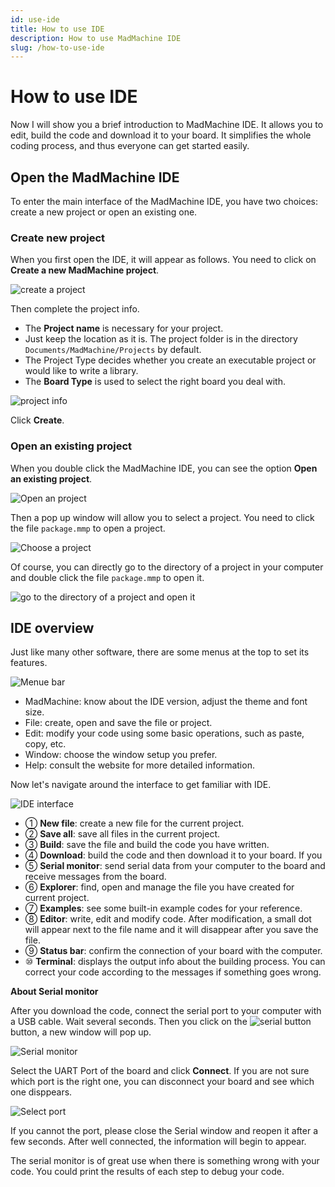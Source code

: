 ```yaml
---
id: use-ide
title: How to use IDE
description: How to use MadMachine IDE
slug: /how-to-use-ide
---
```


# How to use IDE

Now I will show you a brief introduction to MadMachine IDE. It allows you to edit, build the code and download it to your board. It simplifies the whole coding process, and thus everyone can get started easily.

## Open the MadMachine IDE

To enter the main interface of the MadMachine IDE, you have two choices: create a new project or open an existing one. 


### Create new project

When you first open the IDE, it will appear as follows. You need to click on **Create a new MadMachine project**. 

![create a project](img/create.png)

Then complete the project info.

- The **Project name** is necessary for your project.
- Just keep the location as it is. The project folder is in the directory `Documents/MadMachine/Projects` by default. 
- The Project Type decides whether you create an executable project or would like to write a library. 
- The **Board Type** is used to select the right board you deal with. 

![project info](img/projectInfo.png)

Click **Create**.

### Open an existing project

When you double click the MadMachine IDE, you can see the option **Open an existing project**. 

![Open an project](img/open.png)

Then a pop up window will allow you to select a project. You need to click the file `package.mmp` to open a project.

![Choose a project](img/choose.png)

Of course, you can directly go to the directory of a project in your computer and double click the file `package.mmp` to open it.

![go to the directory of a project and open it](img/openInFinder.png)

## IDE overview


Just like many other software, there are some menus at the top to set its features.

![Menue bar](img/menu.png)

- MadMachine: know about the IDE version, adjust the theme and font size.
- File: create, open and save the file or project.
- Edit: modify your code using some basic operations,  such as paste, copy, etc.
- Window: choose the window setup you prefer.
- Help: consult the website for more detailed information.


Now let's navigate around the interface to get familiar with IDE.

![IDE interface](img/IDE.png)

- ① **New file**: create a new file for the current project.
- ② **Save all**: save all files in the current project.
- ③ **Build**: save the file and build the code you have written.
- ④ **Download**: build the code and then download it to your board. If you 
- ⑤ **Serial monitor**: send serial data from your computer to the board and receive messages from the board. 
- ⑥ **Explorer**: find, open and manage the file you have created for current project.
- ⑦ **Examples**: see some built-in example codes for your reference.
- ⑧ **Editor**: write, edit and modify code. After modification, a small dot will appear next to the file name and it will disappear after you save the file.
- ⑨ **Status bar**: confirm the connection of your board with the computer.
- ⑩ **Terminal**: displays the output info about the building process. You can correct your code according to the messages if something goes wrong.


**About Serial monitor**

After you download the code, connect the serial port to your computer with a USB cable. Wait several seconds. Then you click on the ![serial button](img/serialButton.png) button, a new window will pop up.

![Serial monitor](img/serial.png)

Select the UART Port of the board and click **Connect**. If you are not sure which port is the right one, you can disconnect your board and see which one disppears.

![Select port](img/selectPort.png)

If you cannot the port, please close the Serial window and reopen it after a few seconds. After well connected, the information will begin to appear.

The serial monitor is of great use when there is something wrong with your code. You could print the results of each step to debug your code.


